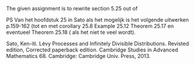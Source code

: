 The given assignment is to rewrite
section 5.25 out of

PS Van het hoofdstuk 25 in Sato als het mogelijk is het volgende uitwerken
p.159-162 (tot en met corollary 25.8
Example 25.12
Theorem 25.17
en eventueel Theorem 25.18 ( als het niet te veel wordt).

Sato, Ken-iti. Lévy Processes and Infinitely Divisible Distributions. Revisted edition, Corrected paperback edition. Cambridge Studies in Advanced Mathematics 68. Cambridge: Cambridge Univ. Press, 2013.
